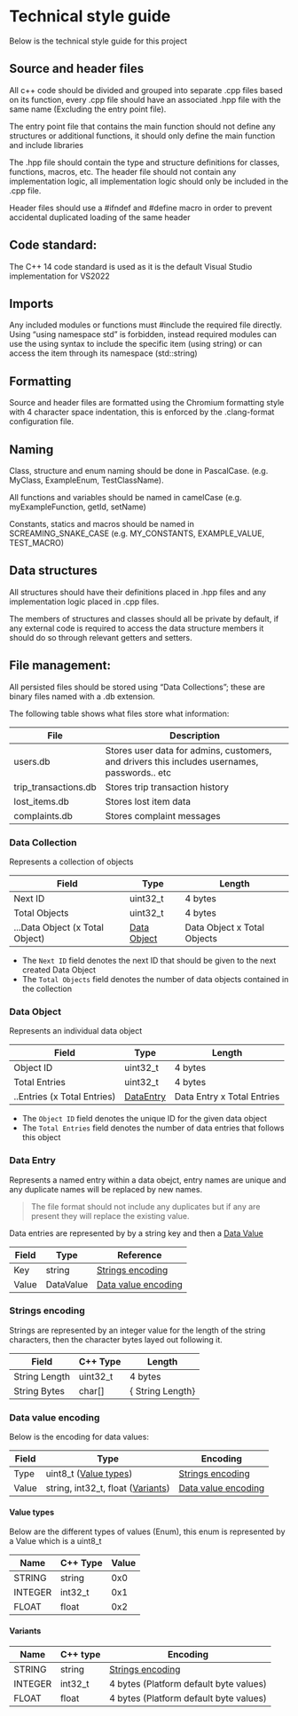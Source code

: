 # Technical style guide

Below is the technical style guide for this project

## Source and header files

All c++ code should be divided and grouped into separate .cpp files based on its function, every .cpp file should have an associated .hpp file with the same name (Excluding the entry point file).

The entry point file that contains the main function should not define any structures or additional functions, it should only define the main function and include libraries 

The .hpp file should contain the type and structure definitions for classes, functions, macros, etc. The header file should not contain any implementation logic, all implementation logic should only be included in the .cpp file.

Header files should use a #ifndef and #define macro in order to prevent accidental duplicated loading of the same header

## Code standard:

The C++ 14 code standard is used as it is the default Visual Studio implementation for VS2022

## Imports

Any included modules or functions must #include the required file directly. Using “using namespace std” is forbidden, instead required modules can use the using syntax to include the specific item (using string) or can access the item through its namespace (std::string)

## Formatting

Source and header files are formatted using the Chromium formatting style with 4 character space indentation, this is enforced by the .clang-format configuration file.

## Naming

Class, structure and enum naming should be done in PascalCase. (e.g. MyClass, ExampleEnum, TestClassName).

All functions and variables should  be named in camelCase (e.g. myExampleFunction, getId, setName)

Constants, statics and macros should be named in SCREAMING_SNAKE_CASE (e.g. MY_CONSTANTS, EXAMPLE_VALUE, TEST_MACRO)

## Data structures


All structures should have their definitions placed in .hpp files and any implementation logic placed in .cpp files. 

The members of structures and classes should all be private by default, if any external code is required to access the data structure members it should do so through  relevant getters and setters.

## File management:

All persisted files should be stored using “Data Collections”; these are binary files named with a .db extension.

The following table shows what files store what information:

| File                 | Description                                                                                  |
| -------------------- | -------------------------------------------------------------------------------------------- |
| users.db             | Stores user data for admins, customers, and drivers this includes usernames, passwords.. etc |
| trip_transactions.db | Stores trip transaction history                                                              |
| lost_items.db        | Stores lost item data                                                                        |
| complaints.db        | Stores complaint messages                                                                    |


### Data Collection

Represents a collection of objects

| Field                           | Type                        | Length                      |
| ------------------------------- | --------------------------- | --------------------------- |
| Next ID                         | uint32_t                    | 4 bytes                     |
| Total Objects                   | uint32_t                    | 4 bytes                     |
| ...Data Object (x Total Object) | [Data Object](#data-object) | Data Object x Total Objects |

- The `Next ID` field denotes the next ID that should be given to the next created Data Object
- The `Total Objects` field denotes the number of data objects contained in the collection

### Data Object

Represents an individual data object

| Field                       | Type                     | Length                     |
| --------------------------- | ------------------------ | -------------------------- |
| Object ID                   | uint32_t                 | 4 bytes                    |
| Total Entries               | uint32_t                 | 4 bytes                    |
| ..Entries (x Total Entries) | [DataEntry](#data-entry) | Data Entry x Total Entries |

- The `Object ID` field denotes the unique ID for the given data object
- The `Total Entries` field denotes the number of data entries that follows this object


### Data Entry

Represents a named entry within a data obejct, entry names are unique and any duplicate names will 
be replaced by new names. 

> The file format should not include any duplicates but if any are present they
> will replace the existing value.

Data entries are represented by by a string key and then a [Data Value](#data-value-encoding)

| Field | Type      | Reference                                   |
| ----- | --------- | ------------------------------------------- |
| Key   | string    | [Strings encoding](#strings-encoding)       |
| Value | DataValue | [Data value encoding](#data-value-encoding) |

### Strings encoding

Strings are represented by an integer value for the length of the string
characters, then the character bytes layed out following it.

| Field         | C++ Type | Length           |
| ------------- | -------- | ---------------- |
| String Length | uint32_t | 4 bytes          |
| String Bytes  | char[]   | { String Length} |

### Data value encoding

Below is the encoding for data values:

| Field | Type                                           | Encoding                                    |
| ----- | ---------------------------------------------- | ------------------------------------------- |
| Type  | uint8_t ([Value types](#value-types))          | [Strings encoding](#strings-encoding)       |
| Value | string, int32_t, float ([Variants](#variants)) | [Data value encoding](#data-value-encoding) |

#### Value types

Below are the different types of values (Enum), this enum is represented
by a Value which is a uint8_t

| Name    | C++ Type | Value |
| ------- | -------- | ----- |
| STRING  | string   | 0x0   |
| INTEGER | int32_t  | 0x1   |
| FLOAT   | float    | 0x2   |

#### Variants

| Name    | C++ type | Encoding                               |
| ------- | -------- | -------------------------------------- |
| STRING  | string   | [Strings encoding](#strings-encoding)  |
| INTEGER | int32_t  | 4 bytes (Platform default byte values) |
| FLOAT   | float    | 4 bytes (Platform default byte values) |

